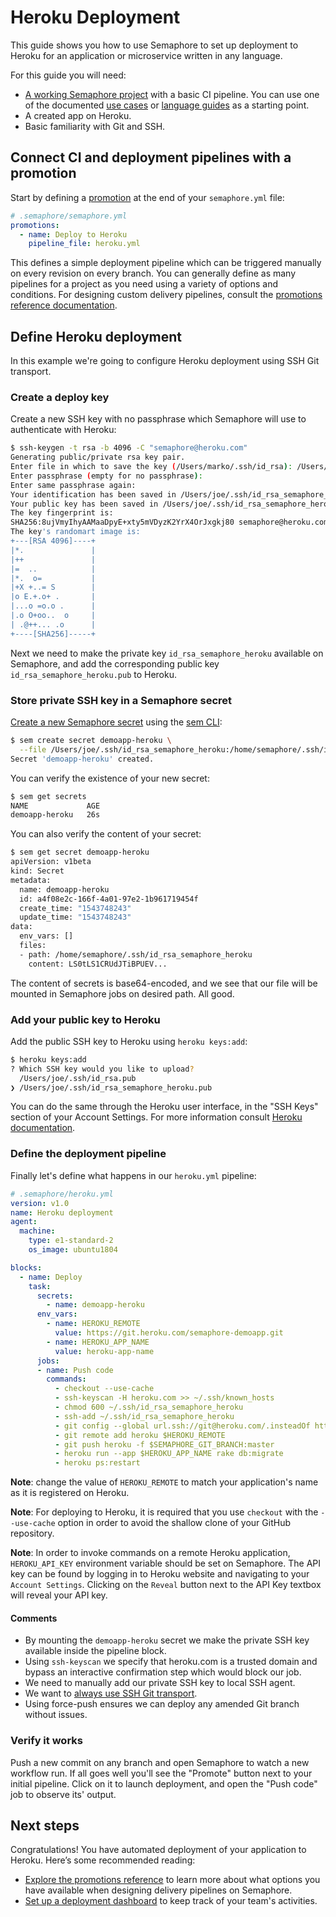 # Heroku Deployment

This guide shows you how to use Semaphore to set up deployment to Heroku
for an application or microservice written in any language.

For this guide you will need:

- [A working Semaphore project][create-project] with a basic CI pipeline.
You can use one of the documented [use cases][use-cases] or
[language guides][language-guides] as a starting point.
- A created app on Heroku.
- Basic familiarity with Git and SSH.

## Connect CI and deployment pipelines with a promotion

Start by defining a [promotion][promotions-intro] at the end of your
`semaphore.yml` file:

``` yaml
# .semaphore/semaphore.yml
promotions:
  - name: Deploy to Heroku
    pipeline_file: heroku.yml
```

This defines a simple deployment pipeline which can be triggered manually
on every revision on every branch. You can generally define as many pipelines
for a project as you need using a variety of options and conditions.
For designing custom delivery pipelines, consult the
[promotions reference documentation][promotions-ref].

## Define Heroku deployment

In this example we're going to configure Heroku deployment using SSH Git
transport.

### Create a deploy key

Create a new SSH key with no passphrase which Semaphore will use to
authenticate with Heroku:

``` bash
$ ssh-keygen -t rsa -b 4096 -C "semaphore@heroku.com"
Generating public/private rsa key pair.
Enter file in which to save the key (/Users/marko/.ssh/id_rsa): /Users/marko/.ssh/id_rsa_semaphore_heroku
Enter passphrase (empty for no passphrase):
Enter same passphrase again:
Your identification has been saved in /Users/joe/.ssh/id_rsa_semaphore_heroku.
Your public key has been saved in /Users/joe/.ssh/id_rsa_semaphore_heroku.pub.
The key fingerprint is:
SHA256:8ujVmyIhyAAMaaDpyE+xty5mVDyzK2YrX4OrJxgkj80 semaphore@heroku.com
The key's randomart image is:
+---[RSA 4096]----+
|*.               |
|++               |
|=  ..            |
|*.  o=           |
|+X +..= S        |
|o E.+.o+ .       |
|...o =o.o .      |
|.o O+oo..  o     |
| .@++... .o      |
+----[SHA256]-----+
```

Next we need to make the private key `id_rsa_semaphore_heroku` available on
Semaphore, and add the corresponding public key `id_rsa_semaphore_heroku.pub`
to Heroku.

### Store private SSH key in a Semaphore secret

[Create a new Semaphore secret][secrets-guide] using the [sem CLI][sem-create-ref]:

``` bash
$ sem create secret demoapp-heroku \
  --file /Users/joe/.ssh/id_rsa_semaphore_heroku:/home/semaphore/.ssh/id_rsa_semaphore_heroku
Secret 'demoapp-heroku' created.
```

You can verify the existence of your new secret:

``` bash
$ sem get secrets
NAME             AGE
demoapp-heroku   26s
```

You can also verify the content of your secret:

``` bash
$ sem get secret demoapp-heroku
apiVersion: v1beta
kind: Secret
metadata:
  name: demoapp-heroku
  id: a4f08e2c-166f-4a01-97e2-1b961719454f
  create_time: "1543748243"
  update_time: "1543748243"
data:
  env_vars: []
  files:
  - path: /home/semaphore/.ssh/id_rsa_semaphore_heroku
    content: LS0tLS1CRUdJTiBPUEV...
```

The content of secrets is base64-encoded, and we see that our file will be
mounted in Semaphore jobs on desired path. All good.

### Add your public key to Heroku

Add the public SSH key to Heroku using `heroku keys:add`:

``` bash
$ heroku keys:add
? Which SSH key would you like to upload?
  /Users/joe/.ssh/id_rsa.pub
❯ /Users/joe/.ssh/id_rsa_semaphore_heroku.pub
```

You can do the same through the Heroku user interface, in the "SSH Keys"
section of your Account Settings. For more information consult
[Heroku documentation][heroku-keys].

### Define the deployment pipeline

Finally let's define what happens in our `heroku.yml` pipeline:

``` yaml
# .semaphore/heroku.yml
version: v1.0
name: Heroku deployment
agent:
  machine:
    type: e1-standard-2
    os_image: ubuntu1804

blocks:
  - name: Deploy
    task:
      secrets:
        - name: demoapp-heroku
      env_vars:
        - name: HEROKU_REMOTE
          value: https://git.heroku.com/semaphore-demoapp.git
        - name: HEROKU_APP_NAME
          value: heroku-app-name
      jobs:
      - name: Push code
        commands:
          - checkout --use-cache
          - ssh-keyscan -H heroku.com >> ~/.ssh/known_hosts
          - chmod 600 ~/.ssh/id_rsa_semaphore_heroku
          - ssh-add ~/.ssh/id_rsa_semaphore_heroku
          - git config --global url.ssh://git@heroku.com/.insteadOf https://git.heroku.com/
          - git remote add heroku $HEROKU_REMOTE
          - git push heroku -f $SEMAPHORE_GIT_BRANCH:master
          - heroku run --app $HEROKU_APP_NAME rake db:migrate
          - heroku ps:restart
```

**Note**: change the value of `HEROKU_REMOTE` to match your application's
name as it is registered on Heroku.

**Note**: For deploying to Heroku, it is required that you use `checkout` with
the `--use-cache` option in order to avoid the shallow clone of your GitHub
repository.

**Note**: In order to invoke commands on a remote Heroku application, `HEROKU_API_KEY` environment variable should be set on Semaphore. The API key can be found by logging in to Heroku website and navigating to your `Account Settings`. Clicking on the `Reveal` button next to the API Key textbox will reveal your API key.

#### Comments

- By mounting the `demoapp-heroku` secret we make the private SSH key available
inside the pipeline block.
- Using `ssh-keyscan` we specify that heroku.com is a trusted domain and bypass
an interactive confirmation step which would block our job.
- We need to manually add our private SSH key to local SSH agent.
- We want to [always use SSH Git transport][heroku-ssh-git].
- Using force-push ensures we can deploy any amended Git branch without issues.

### Verify it works

Push a new commit on any branch and open Semaphore to watch a new workflow run.
If all goes well you'll see the "Promote" button next to your initial pipeline.
Click on it to launch deployment, and open the "Push code" job to observe its'
output.

## Next steps

Congratulations! You have automated deployment of your application to Heroku.
Here’s some recommended reading:

- [Explore the promotions reference][promotions-ref] to learn more about what
options you have available when designing delivery pipelines on Semaphore.
- [Set up a deployment dashboard][deployment-dashboards] to keep track of
your team's activities.

[create-project]: https://docs.semaphoreci.com/guided-tour/creating-your-first-project/
[use-cases]: https://docs.semaphoreci.com/examples/tutorials-and-example-projects/
[language-guides]: https://docs.semaphoreci.com/programming-languages/android/
[promotions-ref]: https://docs.semaphoreci.com/reference/pipeline-yaml-reference/#promotions
[promotions-intro]: https://docs.semaphoreci.com/guided-tour/deploying-with-promotions/
[secrets-guide]: https://docs.semaphoreci.com/guided-tour/environment-variables-and-secrets/
[sem-create-ref]: https://docs.semaphoreci.com/reference/sem-command-line-tool/#sem-create
[heroku-keys]: https://devcenter.heroku.com/articles/keys
[heroku-ssh-git]: https://devcenter.heroku.com/articles/git#ssh-git-transport
[deployment-dashboards]: https://docs.semaphoreci.com/essentials/deployment-dashboards/
